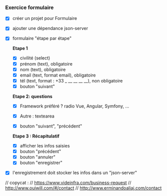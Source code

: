 ### Exercice formulaire

- [x] créer un projet pour Formulaire
- [x] ajouter une dépendance json-server
- [x] formulaire "étape par étape"

   **Etape 1**
   - [x] civilité (select)
   - [x] prénom (text), obligatoire
   - [x] nom (text), obligatoire
   - [x] email (text, format email), obligatoire
   - [x] tél (text, format : +33 _ __ __ __ __), non obligatoire
   - [x] bouton "suivant"

   **Etape 2: questions**
   - [x] Framework préféré ? radio Vue, Angular, Symfony, ...
   - [x] Autre : textearea
   
   - [x] bouton "suivant", "précédent"
   
   **Etape 3 : Récapitulatif**
   - [x] afficher les infos saisies
   - [x] bouton "précédent"
   - [x] bouton "annuler"
   - [x] bouton "enregistrer"

- [x] l'enregistrement doit stocker les infos dans un "json-server"


// copycat :
// https://www.videinfra.com/business-request
// http://www.ouiwill.com/#/contact
// http://www.erminandoaliaj.com/contact